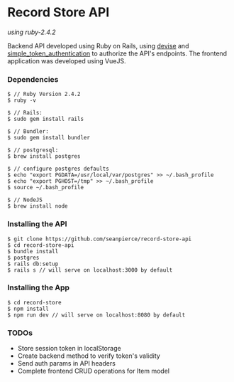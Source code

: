 # Record Store API
*using ruby-2.4.2*

Backend API developed using Ruby on Rails, using <a href="https://github.com/plataformatec/devise">devise</a> and <a href="https://github.com/gonzalo-bulnes/simple_token_authentication">simple_token_authentication</a> to authorize the API's endpoints. The frontend application was developed using VueJS.

### Dependencies
```
$ // Ruby Version 2.4.2
$ ruby -v

$ // Rails:
$ sudo gem install rails

$ // Bundler:
$ sudo gem install bundler

$ // postgresql:
$ brew install postgres

$ // configure postgres defaults
$ echo "export PGDATA=/usr/local/var/postgres" >> ~/.bash_profile
$ echo "export PGHOST=/tmp" >> ~/.bash_profile
$ source ~/.bash_profile

$ // NodeJS
$ brew install node
```

### Installing the API
```
$ git clone https://github.com/seanpierce/record-store-api
$ cd record-store-api
$ bundle install
$ postgres
$ rails db:setup
$ rails s // will serve on localhost:3000 by default
```

### Installing the App
```
$ cd record-store
$ npm install
$ npm run dev // will serve on localhost:8080 by default
```


### TODOs
* Store session token in localStorage
* Create backend method to verify token's validity
* Send auth params in API headers
* Complete frontend CRUD operations for Item model
